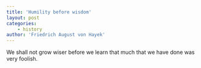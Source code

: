```yaml
---
title: 'Humility before wisdom'
layout: post
categories:
    - history
author: 'Friedrich August von Hayek'
---
```


We shall not grow wiser before we learn that much that we have done was very foolish.